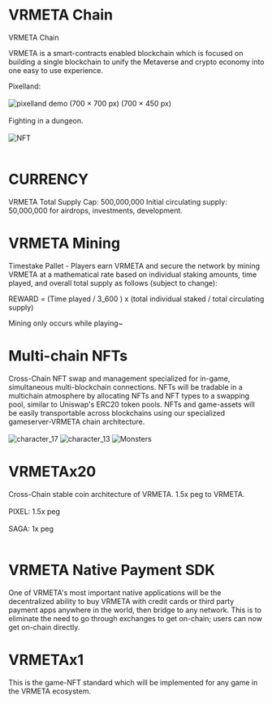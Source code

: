 # VRMETA Chain
VRMETA Chain

VRMETA is a smart-contracts enabled blockchain which is focused on building a single blockchain to unify the Metaverse and crypto economy
into one easy to use experience.

Pixelland: <br></br>
![pixelland demo (700 × 700 px) (700 × 450 px)](https://user-images.githubusercontent.com/102953797/161655700-94ab5d15-e535-4dfa-9b8a-a064a2b549fe.gif)<br></br>
Fighting in a dungeon.<br></br>
![NFT](https://user-images.githubusercontent.com/102953797/161655916-90d0faf9-aab8-40de-89bc-567c7886ced8.png)<br></br>

# CURRENCY 
VRMETA
Total Supply Cap: 500,000,000
Initial circulating supply: 50,000,000 for airdrops, investments, development.

# VRMETA Mining
Timestake Pallet - Players earn VRMETA and secure the network by mining VRMETA at a mathematical rate based on individual staking amounts,
time played, and overall total supply as follows (subject to change): 

REWARD = (Time played / 3_600 ) x (total individual staked / total circulating supply)

Mining only occurs while playing~

# Multi-chain NFTs
Cross-Chain NFT swap and management specialized for in-game, simultaneous multi-blockchain connections.
NFTs will be tradable in a multichain atmosphere by allocating NFTs and NFT types to a swapping pool, similar to Uniswap's ERC20 token pools.
NFTs and game-assets will be easily transportable across blockchains using our specialized gameserver-VRMETA chain architecture.<br></br>
![character_17](https://user-images.githubusercontent.com/102953797/161655854-32d2a5a7-8d87-4c40-8d3f-9c8f1b21a95c.png)
![character_13](https://user-images.githubusercontent.com/102953797/161655860-d454ff7b-335c-4629-b2ef-31879e460e84.png)
![Monsters](https://user-images.githubusercontent.com/102953797/161656166-e81aadea-2d8d-42c8-b7df-9e9a954939e7.png)


# VRMETAx20 
Cross-Chain stable coin architecture of VRMETA.  1.5x peg to VRMETA.<br></br>
PIXEL: 1.5x peg<br></br>
SAGA: 1x peg<br></br>

# VRMETA Native Payment SDK
One of VRMETA's most important native applications will be the decentralized ability to buy VRMETA with credit cards or third party
payment apps anywhere in the world, then bridge to any network.  This is to eliminate the need to go through exchanges to get on-chain; 
users can now get on-chain directly.

# VRMETAx1
This is the game-NFT standard which will be implemented for any game in the VRMETA ecosystem.
